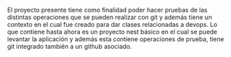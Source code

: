 El proyecto presente tiene como finalidad poder hacer pruebas de las distintas operaciones que se pueden realizar 
con git y además tiene un contexto en el cual fue creado para dar clases relacionadas a devops.
Lo que contiene hasta ahora es un proyecto nest básico en el cual se puede levantar la aplicación y además 
esta contiene operaciones de prueba, tiene git integrado también a un github asociado.
